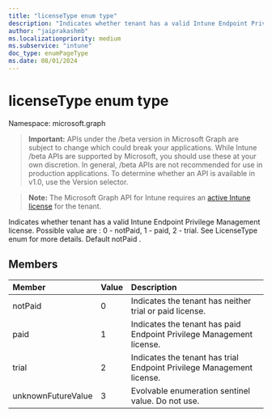 ```yaml
---
title: "licenseType enum type"
description: "Indicates whether tenant has a valid Intune Endpoint Privilege Management license. Possible value are : 0 - notPaid, 1 - paid, 2 - trial. See LicenseType enum for more details. Default notPaid ."
author: "jaiprakashmb"
ms.localizationpriority: medium
ms.subservice: "intune"
doc_type: enumPageType
ms.date: 08/01/2024
---
```


# licenseType enum type

Namespace: microsoft.graph

> **Important:** APIs under the /beta version in Microsoft Graph are subject to change which could break your applications. While Intune /beta APIs are supported by Microsoft, you should use these at your own discretion. In general, /beta APIs are not recommended for use in production applications. To determine whether an API is available in v1.0, use the Version selector.

> **Note:** The Microsoft Graph API for Intune requires an [active Intune license](https://go.microsoft.com/fwlink/?linkid=839381) for the tenant.

Indicates whether tenant has a valid Intune Endpoint Privilege Management license. Possible value are : 0 - notPaid, 1 - paid, 2 - trial. See LicenseType enum for more details. Default notPaid .

## Members
|Member|Value|Description|
|:---|:---|:---|
|notPaid|0|Indicates the tenant has neither trial or paid license.|
|paid|1|Indicates the tenant has paid Endpoint Privilege Management license.|
|trial|2|Indicates the tenant has trial Endpoint Privilege Management license.|
|unknownFutureValue|3|Evolvable enumeration sentinel value. Do not use.|
